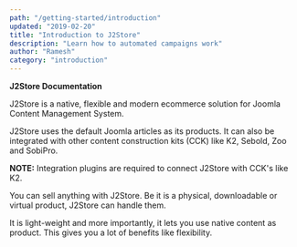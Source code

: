 ```yaml
---
path: "/getting-started/introduction"
updated: "2019-02-20"
title: "Introduction to J2Store"
description: "Learn how to automated campaigns work"
author: "Ramesh"
category: "introduction"
---
```


**J2Store Documentation**

J2Store is a native, flexible and modern ecommerce solution for Joomla Content Management System.

J2Store uses the default Joomla articles as its products. It can also be integrated with other content construction kits (CCK) like K2, Sebold, Zoo and SobiPro.

**NOTE:** Integration plugins are required to connect J2Store with CCK's like K2.

You can sell anything with J2Store. Be it is a physical, downloadable or virtual product, J2Store can handle them.

It is light-weight and more importantly, it lets you use native content as product. This gives you a lot of benefits like flexibility.